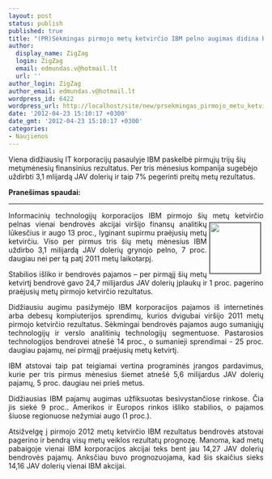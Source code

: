 ```yaml
---
layout: post
status: publish
published: true
title: "(PR)Sėkmingas pirmojo metų ketvirčio IBM pelno augimas didina bendrovės lūkesčius"
author:
  display_name: ZigZag
  login: ZigZag
  email: edmundas.v@hotmail.lt
  url: ''
author_login: ZigZag
author_email: edmundas.v@hotmail.lt
wordpress_id: 6422
wordpress_url: http://localhost/site/new/prsekmingas_pirmojo_metu_ketvircio_ibm_pelno_augimas_didina_bendroves_lukescius/
date: '2012-04-23 15:10:17 +0300'
date_gmt: '2012-04-23 15:10:17 +0300'
categories:
- Naujienos
---
```

<p>
	<span style="text-align: justify; ">Viena didžiausių IT korporacijų pasaulyje IBM paskelbė pirmųjų trijų &scaron;ių metųmėnesių finansinius rezultatus. Per tris mėnesius kompanija sugebėjo uždirbti 3,1 mlijardą JAV dolerių ir taip 7% pegerinti preitų metų rezultatus.</span></p>
<p style="text-align: justify; ">
	<strong>Prane&scaron;imas spaudai:</strong></p>
<hr />
<p style="text-align: justify; ">
	Informacinių technologijų korporacijos IBM pirmojo &scaron;ių metų ketvirčio pelnas&nbsp;vienai<img alt="" src="http://technews.lt/userfiles/ibm-logo-big-blue1.jpg" style="border-top-width: 1px; border-right-width: 1px; border-bottom-width: 1px; border-left-width: 1px; border-top-style: solid; border-right-style: solid; border-bottom-style: solid; border-left-style: solid; margin-left: 5px; margin-right: 5px; margin-top: 5px; margin-bottom: 5px; float: right; width: 100px; height: 100px; " /> bendrovės akcijai vir&scaron;ijo finansų analitikų lūkesčius ir augo 13 proc., lyginant supirmu praėjusių metų ketvirčiu. Viso per pirmus tris &scaron;ių metų mėnesius IBM uždirbo 3,1 milijardą JAV dolerių grynojo pelno, 7 proc. daugiau nei per tą patį 2011 metų laikotarpį.</p>
<p style="text-align: justify; ">
	Stabilios i&scaron;liko ir bendrovės pajamos &ndash; per pirmąjį &scaron;ių metų ketvirtį bendrovė gavo 24,7 milijardus JAV dolerių įplaukų ir 1 proc. pagerino praėjusių metų pirmojo ketvirčio rezultatus.</p>
<p style="text-align: justify; ">
	Didžiausiu augimu pasižymėjo IBM korporacijos pajamos i&scaron; internetinės arba debesų kompiuterijos sprendimų, kurios dvigubai vir&scaron;ijo 2011 metų pirmojo ketvirčio rezultatus. Sėkmingai bendrovės pajamos augo sumaniųjų technologijų ir verslo analitinių technologijų segmentuose. Pastarosios technologijos bendrovei atne&scaron;ė 14 proc., o sumanieji sprendimai - 25 proc. daugiau pajamų, nei pirmąjį praėjusių metų ketvirtį.</p>
<p style="text-align: justify; ">
	IBM atstovai taip pat teigiamai vertina programinės įrangos pardavimus, kurie per tris pirmus mėnesius &scaron;iemet atne&scaron;ė 5,6 milijardus JAV dolerių pajamų, 5 proc. daugiau nei prie&scaron; metus.</p>
<p style="text-align: justify; ">
	Didžiausias IBM pajamų augimas užfiksuotas besivystančiose rinkose. Čia jis siekė 9 proc.. Amerikos ir Europos rinkos i&scaron;liko stabilios, o pajamos &scaron;iuose regionuose nežymiai augo (1 proc.).</p>
<p style="text-align: justify; ">
	Atsižvelgę į pirmojo 2012 metų ketvirčio IBM rezultatus bendrovės atstovai pagerino ir bendrą visų metų veiklos rezultatų prognozę. Manoma, kad metų pabaigoje vienai IBM korporacijos akcijai teks bent jau 14,27 JAV dolerių bendrovės pajamų. Anksčiau buvo prognozuojama, kad &scaron;is skaičius sieks 14,16 JAV dolerių vienai IBM akcijai.</p>
